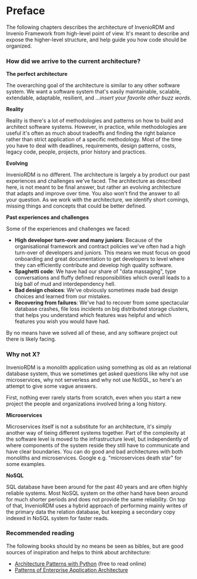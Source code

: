 # Preface

The following chapters describes the architecture of InvenioRDM and Invenio
Framework from high-level point of view. It's meant to describe and expose
the higher-level structure, and help guide you how code should be organized.

### How did we arrive to the current architecture?

**The perfect architecture**

The overarching goal of the architecture is similar to any other software
system. We want a software system that's easily maintainable, scalable,
extendable, adaptable, resilient, and *...insert your favorite other buzz words*.

**Reality**

Reality is there's a lot of methodologies and patterns on how to build and architect
software systems. However, in practice, while methodologies are useful
it's often as much about tradeoffs and finding the right balance rather than
strict application of a specific methodology. Most of the time you have to deal
with deadlines, requirements, design patterns, costs, legacy code, people,
projects, prior history and practices.

**Evolving**

InvenioRDM is no different. The architecture is largely a by product our past
experiences and challenges we've faced. The architecture as described here, is
not meant to be final answer, but rather an evolving architecture that adapts
and improve over time. You also won't find the answer to all your question. As
we work with the architecture, we identify short comings, missing things and concepts
that could be better defined.

**Past experiences and challenges**

Some of the experiences and challenges we faced:

- **High developer turn-over and many juniors**: Because of the organisational framework and contract policies we've often had a high turn-over of developers and juniors. This means we must focus on good onboarding and great documentation to get developers to level where they can efficiently contribute and develop high quality software.
- **Spaghetti code**: We have had our share of "data massaging", type conversations and fluffy defined responsibilities which overall leads to a big ball of mud and interdependency hell.
- **Bad design choices**: We've obviously sometimes made bad design choices and learned from our mistakes.
- **Recovering from failures**: We've had to recover from some spectacular database crashes, file loss incidents on big distributed storage clusters, that helps you understand which features was helpful and which features you wish you would have had.

By no means have we solved all of these, and any software project out there is likely facing.

### Why not X?

InvenioRDM is a monolith application using something as old as an relational
database system, thus we sometimes get asked questions like why not use microservices, why not serverless
and why not use NoSQL, so here's an attempt to give some vague answers.

First, nothing ever rarely starts from scratch, even when you start a new project
the people and organizations involved bring a long history.

**Microservices**

Microservices itself is not a substitute for an architecture, it's simply another way of tieing different systems together. Part of the complexity at the software level is moved to the infrastructure level, but independently of where components of the system reside they still have to communicate and have clear boundaries. You can do good and bad architectures with both monoliths and microservices. Google e.g. "microservices death star" for some examples.

**NoSQL**

SQL database have been around for the past 40 years and are often highly reliable systems. Most NoSQL system on the other hand have been around for much shorter periods and does not provide the same reliability. On top of that, InvenioRDM uses a hybrid approach of performing mainly writes of the primary data the relation database, but keeping a secondary copy indexed in NoSQL system for faster reads.

### Recommended reading

The following books should by no means be seen as bibles, but are good sources of inspiration and helps to think about architecture:

- [Architecture Patterns with Python](https://www.cosmicpython.com/book/preface.html) (free to read online)
- [Patterns of Enterprise Application Architecture](https://martinfowler.com/eaaCatalog/)


